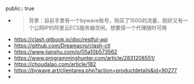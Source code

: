public:: true

- > 背景：目前手里有一个bywave账号，购买了150G的流量，刚好又有一个公网IP的阿里云ECS服务器空闲，想要搭一个代理随时可用
- https://clash.gitbook.io/doc/restful-api
- https://github.com/Dreamacro/clash-ctl
- https://www.jianshu.com/p/05a10b573562
- https://www.programminghunter.com/article/2831208551/
- https://choudalao.com/article/182
- https://bywave.art/clientarea.php?action=productdetails&id=90277
-